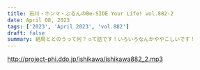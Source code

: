 ```yaml
---
title: 石川・ホンマ・ぶるんのBe-SIDE Your Life! vol.882-2
date: April 08, 2023
tags: ['2023', 'April 2023', 'vol.882']
draft: false
summary: 結局ととのうって何？って話です！いろいろなんかややこしいです！
---
```


http://project-phi.ddo.jp/ishikawa/ishikawa882_2.mp3
